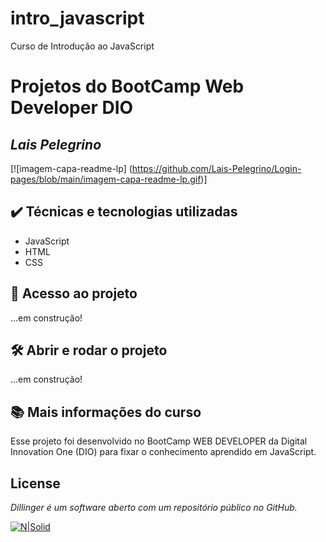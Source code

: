 # intro_javascript
Curso de Introdução ao JavaScript

# Projetos do BootCamp Web Developer DIO
## _Lais Pelegrino_

[![imagem-capa-readme-lp] (https://github.com/Lais-Pelegrino/Login-pages/blob/main/imagem-capa-readme-lp.gif)]

## ✔️ Técnicas e tecnologias utilizadas
- JavaScript
- HTML
- CSS

## 📁 Acesso ao projeto

...em construção!

## 🛠️ Abrir e rodar o projeto

...em construção!

## 📚 Mais informações do curso

Esse projeto foi desenvolvido no BootCamp WEB DEVELOPER da Digital Innovation One (DIO) para fixar o conhecimento aprendido em JavaScript.

## License

_Dillinger é um software aberto com um repositório público no GitHub._

[![N|Solid](https://cldup.com/dTxpPi9lDf.thumb.png)](https://nodesource.com/products/nsolid)
